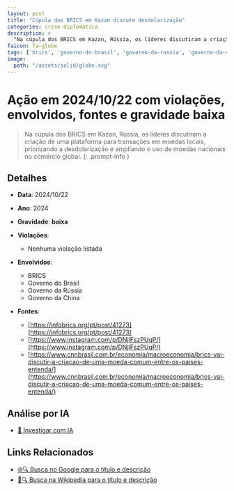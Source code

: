 ```yaml
---
layout: post
title: "Cúpula dos BRICS em Kazan discute desdolarização"
categories: crise-diplomatica
description: > 
  "Na cúpula dos BRICS em Kazan, Rússia, os líderes discutiram a criação de uma plataforma para transações em moedas locais, priorizando a desdolarização e ampliando o uso de moedas nacionais no comércio global."
faicon: fa-globe
tags: ['brics', 'governo-do-brasil', 'governo-da-russia', 'governo-da-china', 'gravidade-baixa']
image:
  path: "/assets/solid/globe.svg"
---
```


# Ação em 2024/10/22 com violações, envolvidos, fontes e gravidade baixa

> Na cúpula dos BRICS em Kazan, Rússia, os líderes discutiram a criação de uma plataforma para transações em moedas locais, priorizando a desdolarização e ampliando o uso de moedas nacionais no comércio global.
{: .prompt-info }

## Detalhes
- **Data**: 2024/10/22
- **Ano**: 2024
- **Gravidade**: **baixa** <i class="fas fa-globe"></i>

- **Violações**:
  - Nenhuma violação listada
- **Envolvidos**:
  - BRICS
  - Governo do Brasil
  - Governo da Rússia
  - Governo da China
- **Fontes**:
  - [https://infobrics.org/pt/post/41273](https://infobrics.org/pt/post/41273)
  - [https://www.instagram.com/p/DNjlFszPUqP/](https://www.instagram.com/p/DNjlFszPUqP/)
  - [https://www.cnnbrasil.com.br/economia/macroeconomia/brics-vai-discutir-a-criacao-de-uma-moeda-comum-entre-os-paises-entenda/](https://www.cnnbrasil.com.br/economia/macroeconomia/brics-vai-discutir-a-criacao-de-uma-moeda-comum-entre-os-paises-entenda/)

## Análise por IA
- [🤖 Investigar com IA](https://www.perplexity.ai/search?q=%20C%C3%BApula%20dos%20BRICS%20em%20Kazan%20discute%20desdolariza%C3%A7%C3%A3o%20Na%20c%C3%BApula%20dos%20BRICS%20em%20Kazan%2C%20R%C3%BAssia%2C%20os%20l%C3%ADderes%20discutiram%20a%20cria%C3%A7%C3%A3o%20de%20uma%20plataforma%20para%20transa%C3%A7%C3%B5es%20em%20moedas%20locais%2C%20priorizando%20a%20desdolariza%C3%A7%C3%A3o%20e%20ampliando%20o%20uso%20de%20moedas%20nacionais%20no%20com%C3%A9rcio%20global.%20%202024%20gravidade%20baixa)

## Links Relacionados
- [🌐🔍 Busca no Google para o título e descrição](https://www.google.com/search?q=%20C%C3%BApula%20dos%20BRICS%20em%20Kazan%20discute%20desdolariza%C3%A7%C3%A3o%20Na%20c%C3%BApula%20dos%20BRICS%20em%20Kazan%2C%20R%C3%BAssia%2C%20os%20l%C3%ADderes%20discutiram%20a%20cria%C3%A7%C3%A3o%20de%20uma%20plataforma%20para%20transa%C3%A7%C3%B5es%20em%20moedas%20locais%2C%20priorizando%20a%20desdolariza%C3%A7%C3%A3o%20e%20ampliando%20o%20uso%20de%20moedas%20nacionais%20no%20com%C3%A9rcio%20global.%20%202024%20gravidade%20baixa)
- [📖🔍 Busca na Wikipedia para o título e descrição](https://pt.wikipedia.org/w/index.php?search=%20C%C3%BApula%20dos%20BRICS%20em%20Kazan%20discute%20desdolariza%C3%A7%C3%A3o%20Na%20c%C3%BApula%20dos%20BRICS%20em%20Kazan%2C%20R%C3%BAssia%2C%20os%20l%C3%ADderes%20discutiram%20a%20cria%C3%A7%C3%A3o%20de%20uma%20plataforma%20para%20transa%C3%A7%C3%B5es%20em%20moedas%20locais%2C%20priorizando%20a%20desdolariza%C3%A7%C3%A3o%20e%20ampliando%20o%20uso%20de%20moedas%20nacionais%20no%20com%C3%A9rcio%20global.%20%202024%20gravidade%20baixa)

